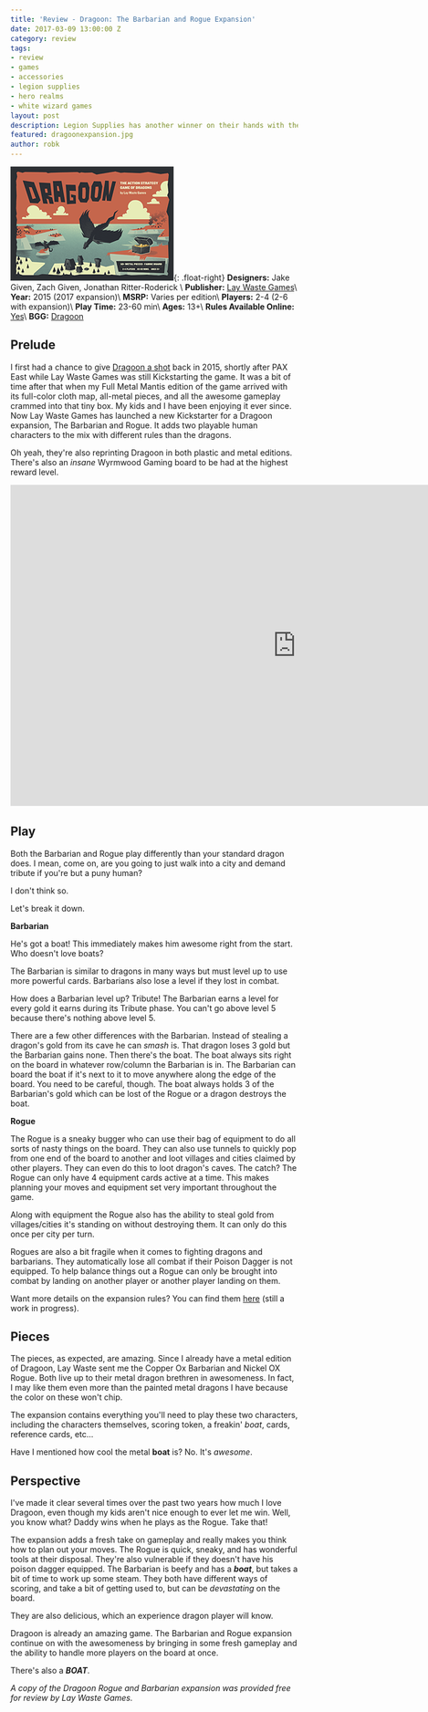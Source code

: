 ```yaml
---
title: 'Review - Dragoon: The Barbarian and Rogue Expansion'
date: 2017-03-09 13:00:00 Z
category: review
tags:
- review
- games
- accessories
- legion supplies
- hero realms
- white wizard games
layout: post
description: Legion Supplies has another winner on their hands with the Hero Realms Cardbox
featured: dragoonexpansion.jpg
author: robk
---
```


![Dragoon](/images/dragoon/cover.png){: .float-right}
**Designers:**  Jake Given, Zach Given, Jonathan Ritter-Roderick \\
**Publisher:** [Lay Waste Games](http://www.laywastegames.com/)\\
**Year:** 2015 (2017 expansion)\\
**MSRP:** Varies per edition\\
**Players:** 2-4 (2-6 with expansion)\\
**Play Time:** 23-60 min\\
**Ages:** 13+\\
**Rules Available Online:** [Yes](https://static1.squarespace.com/static/53090200e4b032b4d4b015a8/t/5805ab3fb3db2bc91573f288/1476766541675/Dragoon_instructions.pdf)\\
**BGG:** [Dragoon](https://boardgamegeek.com/boardgame/172540/dragoon)

<h2>Prelude</h2>

I first had a chance to give [Dragoon a shot](http://www.purplepawn.com/2015/03/kickstarter-previewdragoon/) back in 2015, shortly after PAX East while Lay Waste Games was still Kickstarting the game. It was a bit of time after that when my Full Metal Mantis edition of the game arrived with its full-color cloth map, all-metal pieces, and all the awesome gameplay crammed into that tiny box. My kids and I have been enjoying it ever since. Now Lay Waste Games has launched a new Kickstarter for a Dragoon expansion, The Barbarian and Rogue. It adds two playable human characters to the mix with different rules than the dragons.

Oh yeah, they're also reprinting Dragoon in both plastic and metal editions. There's also an *insane* Wyrmwood Gaming board to be had at the highest reward level.

<iframe width="1000" height="563" src="https://www.kickstarter.com/projects/laywastegames/dragoon-the-rogue-and-barbarian-expansion-reprint/widget/video.html" frameborder="0" scrolling="no"> </iframe>

<h2>Play</h2>

Both the Barbarian and Rogue play differently than your standard dragon does. I mean, come on, are you going to just walk into a city and demand tribute if you're but a puny human?

I don't think so.

Let's break it down.

**Barbarian**

He's got a boat! This immediately makes him awesome right from the start. Who doesn't love boats?

The Barbarian is similar to dragons in many ways but must level up to use more powerful cards. Barbarians also lose a level if they lost in combat.

How does a Barbarian level up? Tribute! The Barbarian earns a level for every gold it earns during its Tribute phase. You can't go above level 5 because there's nothing above level 5.

There are a few other differences with the Barbarian. Instead of stealing a dragon's gold from its cave he can *smash* is. That dragon loses 3 gold but the Barbarian gains none. Then there's the boat. The boat always sits right on the board in whatever row/column the Barbarian is in. The Barbarian can board the boat if it's next to it to move anywhere along the edge of the board. You need to be careful, though. The boat always holds 3 of the Barbarian's gold which can be lost of the Rogue or a dragon destroys the boat.

**Rogue**

The Rogue is a sneaky bugger who can use their bag of equipment to do all sorts of nasty things on the board. They can also use tunnels to quickly pop from one end of the board to another and loot villages and cities claimed by other players. They can even do this to loot dragon's caves. The catch? The Rogue can only have 4 equipment cards active at a time. This makes planning your moves and equipment set very important throughout the game.

Along with equipment the Rogue also has the ability to steal gold from villages/cities it's standing on without destroying them. It can only do this once per city per turn.

Rogues are also a bit fragile when it comes to fighting dragons and barbarians. They automatically lose all combat if their Poison Dagger is not equipped. To help balance things out a Rogue can only be brought into combat by landing on another player or another player landing on them.

Want more details on the expansion rules? You can find them [here](https://www.dropbox.com/s/jv36dw5moa5prj1/Dragoon_instructions_012317.pdf?dl=0) (still a work in progress).

<h2>Pieces</h2>

The pieces, as expected, are amazing. Since I already have a metal edition of Dragoon, Lay Waste sent me the Copper Ox Barbarian and Nickel OX Rogue. Both live up to their metal dragon brethren in awesomeness. In fact, I may like them even more than the painted metal dragons I have because the color on these won't chip.

The expansion contains everything you'll need to play these two characters, including the characters themselves, scoring token, a freakin' *boat*, cards, reference cards, etc...

Have I mentioned how cool the metal **boat** is? No. It's *awesome*.

<h2>Perspective</h2>

I've made it clear several times over the past two years how much I love Dragoon, even though my kids aren't nice enough to ever let me win. Well, you know what? Daddy wins when he plays as the Rogue. Take that!

The expansion adds a fresh take on gameplay and really makes you think how to plan out your moves. The Rogue is quick, sneaky, and has wonderful tools at their disposal. They're also vulnerable if they doesn't have his poison dagger equipped. The Barbarian is beefy and has a ***boat***, but takes a bit of time to work up some steam. They both have different ways of scoring, and take a bit of getting used to, but can be *devastating* on the board.

They are also delicious, which an experience dragon player will know.

Dragoon is already an amazing game. The Barbarian and Rogue expansion continue on with the awesomeness by bringing in some fresh gameplay and the ability to handle more players on the board at once.

There's also a ***BOAT***.

*A copy of the Dragoon Rogue and Barbarian expansion was provided free for review by Lay Waste Games.*

